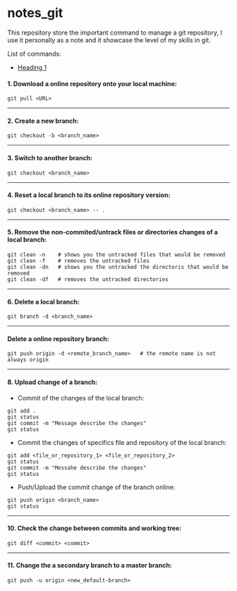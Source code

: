 # notes_git
This repository store the important command to manage a git repository, I use it personally as a note and it showcase the level of my skills in git.

List of commands:
* [Heading 1](####delete-a-online-repository-branch:)


#### 1. Download a online repository onto your local machine:
```
git pull <URL>
```
---------------------------------------------------------------
#### 2. Create a new branch:
```
git checkout -b <branch_name>
```
---------------------------------------------------------------

#### 3. Switch to another branch:
```
git checkout <branch_name>
```
---------------------------------------------------------------

#### 4. Reset a local branch to its online repository version:
```
git checkout <branch_name> -- .
```
---------------------------------------------------------------

#### 5. Remove the non-commited/untrack files or directories changes of a local branch:
```
git clean -n    # shows you the untracked files that would be removed
git clean -f    # removes the untracked files
git clean -dn   # shows you the untracked the directoris that would be removed
git clean -df   # removes the untracked directories
```
---------------------------------------------------------------

#### 6. Delete a local branch:
```
git branch -d <branch_name>
```
---------------------------------------------------------------

#### Delete a online repository branch:
```
git push origin -d <remote_branch_name>   # the remote name is not always origin
```
---------------------------------------------------------------

#### 8. Upload change of a branch:

  * Commit of the changes of the local branch:
```
git add .
git status
git commit -m "Message describe the changes"
git status
```
  * Commit the changes of specifics file and repository of the local branch:
```
git add <file_or_repository_1> <file_or_repository_2>
git status
git commit -m "Messahe describe the changes"
git status
```  
  * Push/Upload the commit change of the branch online:
```
git push origin <branch_name>
git status
```
---------------------------------------------------------------

#### 10. Check the change between commits and working tree:
```
git diff <commit> <commit>
```
---------------------------------------------------------------

#### 11. Change the a secondary branch to a master branch:
```
git push -u origin <new_default-branch>
```
